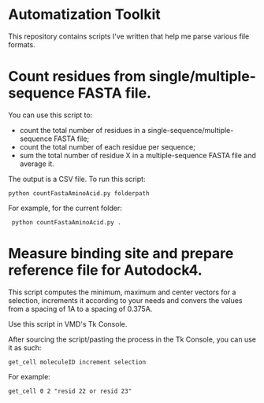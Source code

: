 # Automatization Toolkit
This repository contains scripts I've written that help me parse various file formats. 

# Count residues from single/multiple-sequence FASTA file.
You can use this script to:
- count the total number of residues in a single-sequence/multiple-sequence FASTA file;
- count the total number of each residue per sequence;
- sum the total number of residue X in a multiple-sequence FASTA file and average it. 

The output is a CSV file. 
To run this script: 

```python countFastaAminoAcid.py folderpath```

For example, for the current folder:

``` python countFastaAminoAcid.py .```

# Measure binding site and prepare reference file for Autodock4. 

This script computes the minimum, maximum and center vectors for a selection, increments it according to your needs and convers the values from a spacing of 1A to a spacing of 0.375A. 

Use this script in VMD's Tk Console. 

After sourcing the script/pasting the process in the Tk Console, you can use it as such:

```get_cell moleculeID increment selection```

For example:

```get_cell 0 2 "resid 22 or resid 23"```

